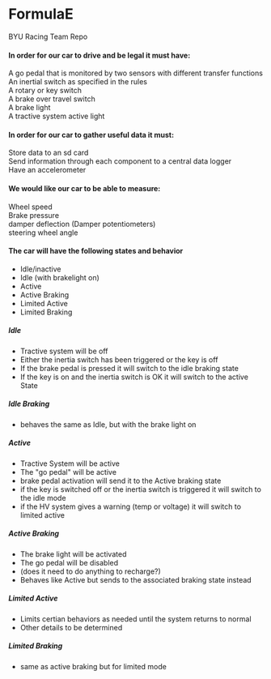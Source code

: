 # FormulaE
BYU Racing Team Repo

#### In order for our car to drive and be legal it must have:
<p> A go pedal that is monitored by two sensors with different transfer functions<br>
 An inertial switch as specified in the rules<br>
 A rotary or key switch<br>
 A brake over travel switch<br>
 A brake light<br>
 A tractive system active light</p>
 
#### In order for our car to gather useful data it must:
<p>  Store data to an sd card<br>
  Send information through each component to a central data logger<br>
  Have an accelerometer</p>
  
#### We would like our car to be able to measure:
<p>  Wheel speed<br>
  Brake pressure<br>
  damper deflection (Damper potentiometers)<br>
  steering wheel angle</p>
  
#### The car will have the following states and behavior
* Idle/inactive
* Idle (with brakelight on)
* Active
* Active Braking
* Limited Active
* Limited Braking

##### Idle
* Tractive system will be off
* Either the inertia switch has been triggered or the key is off
* If the brake pedal is pressed it will switch to the idle braking state
* If the key is on and the inertia switch is OK it will switch to the active State

##### Idle Braking
* behaves the same as Idle, but with the brake light on

##### Active
* Tractive System will be active
* The "go pedal" will be active
* brake pedal activation will send it to the Active braking state
* if the key is switched off or the inertia switch is triggered it will switch to the idle mode
* if the HV system gives a warning (temp or voltage) it will switch to limited active

##### Active Braking
* The brake light will be activated
* The go pedal will be disabled
* (does it need to do anything to recharge?)
* Behaves like Active but sends to the associated braking state instead

##### Limited Active
* Limits certian behaviors as needed until the system returns to normal
* Other details to be determined

##### Limited Braking
* same as active braking but for limited mode
